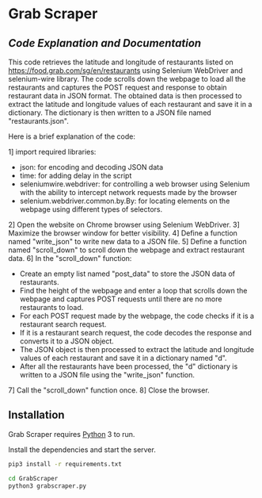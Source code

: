 # Grab Scraper
## _Code Explanation and Documentation_

This code retrieves the latitude and longitude of restaurants listed on https://food.grab.com/sg/en/restaurants using Selenium WebDriver and selenium-wire library. The code scrolls down the webpage to load all the restaurants and captures the POST request and response to obtain restaurant data in JSON format. The obtained data is then processed to extract the latitude and longitude values of each restaurant and save it in a dictionary. The dictionary is then written to a JSON file named "restaurants.json".

Here is a brief explanation of the code:

1] import required libraries:
- json: for encoding and decoding JSON data
- time: for adding delay in the script
- seleniumwire.webdriver: for controlling a web browser using Selenium with the ability to intercept network requests made by the browser
- selenium.webdriver.common.by.By: for locating elements on the webpage using different types of selectors.

2] Open the website on Chrome browser using Selenium WebDriver.
3] Maximize the browser window for better visibility.
4] Define a function named "write_json" to write new data to a JSON file.
5] Define a function named "scroll_down" to scroll down the webpage and extract restaurant data.
6] In the "scroll_down" function:
- Create an empty list named "post_data" to store the JSON data of restaurants.
- Find the height of the webpage and enter a loop that scrolls down the webpage and captures POST requests until there are no more restaurants to load.
- For each POST request made by the webpage, the code checks if it is a restaurant search request.
- If it is a restaurant search request, the code decodes the response and converts it to a JSON object.
- The JSON object is then processed to extract the latitude and longitude values of each restaurant and save it in a dictionary named "d".
- After all the restaurants have been processed, the "d" dictionary is written to a JSON file using the "write_json" function.

7] Call the "scroll_down" function once.
8] Close the browser.

## Installation

Grab Scraper requires [Python](https://python.org/) 3 to run.

Install the dependencies and start the server.

```sh
pip3 install -r requirements.txt
```

```sh
cd GrabScraper
python3 grabscraper.py
```
